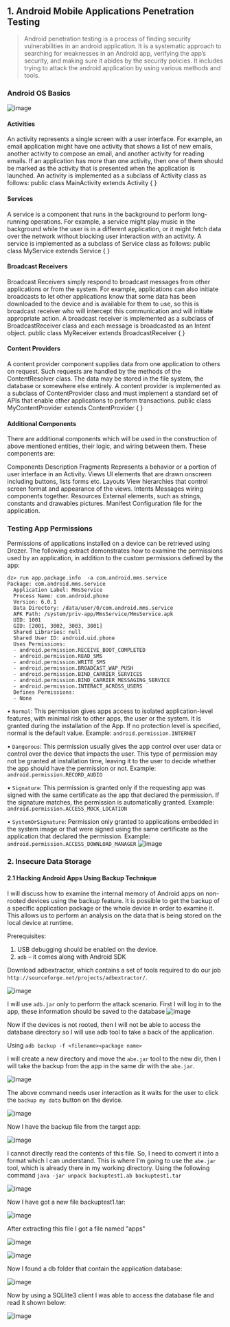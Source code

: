 ## 1. Android Mobile Applications Penetration Testing
> Android penetration testing is a process of finding security vulnerabilities in an android application. It is a systematic approach to searching for weaknesses in an Android app, verifying the app’s security, and making sure it abides by the security policies. It includes trying to attack the android application by using various methods and tools. 

### Android OS Basics
![image](https://user-images.githubusercontent.com/48615614/203702398-45e0a4f5-16ed-449b-a0fb-a564ea2cd916.png)


#### Activities

An activity represents a single screen with a user interface. For example, an email application might have one activity that shows a list of new emails, another activity to compose an email, and another activity for reading emails. If an application has more than one activity, then one of them should be marked as the activity that is presented when the application is launched. An activity is implemented as a subclass of Activity class as follows:
  public class MainActivity extends Activity {
  }



#### Services
A service is a component that runs in the background to perform long-running operations. For example, a service might play music in the background while the user is in a different application, or it might fetch data over the network without blocking user interaction with an activity. A service is implemented as a subclass of Service class as follows:
	public class MyService extends Service {
	}


#### Broadcast Receivers
Broadcast Receivers simply respond to broadcast messages from other applications or from the system. For example, applications can also initiate broadcasts to let other applications know that some data has been downloaded to the device and is available for them to use, so this is broadcast receiver who will intercept this communication and will initiate appropriate action. A broadcast receiver is implemented as a subclass of BroadcastReceiver class and each message is broadcasted as an Intent object.
	public class MyReceiver extends BroadcastReceiver {
	}


#### Content Providers
A content provider component supplies data from one application to others on request. Such requests are handled by the methods of the ContentResolver class. The data may be stored in the file system, the database or somewhere else entirely. A content provider is implemented as a subclass of ContentProvider class and must implement a standard set of APIs that enable other applications to perform transactions.
	public class MyContentProvider extends ContentProvider {
	}


#### Additional Components
There are additional components which will be used in the construction of above mentioned entities, their logic, and wiring between them. These components are:

Components	                    Description
Fragments	Represents a behavior or a portion of user interface in an Activity.
Views	UI elements that are drawn onscreen including buttons, lists forms etc.
Layouts	View hierarchies that control screen format and appearance of the views.
Intents	Messages wiring components together.
Resources	External elements, such as strings, constants and drawables pictures.
Manifest	Configuration file for the application.



### Testing App Permissions
Permissions of applications installed on a device can be retrieved using Drozer. The following extract demonstrates how to examine the permissions used by an application, in addition to the custom permissions defined by the app:

```
dz> run app.package.info  -a com.android.mms.service
Package: com.android.mms.service
  Application Label: MmsService
  Process Name: com.android.phone
  Version: 6.0.1
  Data Directory: /data/user/0/com.android.mms.service
  APK Path: /system/priv-app/MmsService/MmsService.apk
  UID: 1001
  GID: [2001, 3002, 3003, 3001]
  Shared Libraries: null
  Shared User ID: android.uid.phone
  Uses Permissions:
  - android.permission.RECEIVE_BOOT_COMPLETED
  - android.permission.READ_SMS
  - android.permission.WRITE_SMS
  - android.permission.BROADCAST_WAP_PUSH
  - android.permission.BIND_CARRIER_SERVICES
  - android.permission.BIND_CARRIER_MESSAGING_SERVICE
  - android.permission.INTERACT_ACROSS_USERS
  Defines Permissions:
  - None
```


• `Normal`: This permission gives apps access to isolated application-level features, with minimal risk to other apps, the user or the system. It is granted during the installation of the App. If no protection level is specified, normal is the default value. Example: `android.permission.INTERNET`

• `Dangerous`: This permission usually gives the app control over user data or control over the device that impacts the user. This type of permission may not be granted at installation time, leaving it to the user to decide whether the app should have the permission or not. Example: `android.permission.RECORD_AUDIO`

• `Signature`: This permission is granted only if the requesting app was signed with the same certificate as the app that declared the permission. If the signature matches, the permission is automatically granted. Example: `android.permission.ACCESS_MOCK_LOCATION`

• `SystemOrSignature`: Permission only granted to applications embedded in the system image or that were signed using the same certificate as the application that declared the permission. Example: `android.permission.ACCESS_DOWNLOAD_MANAGER`
![image](https://user-images.githubusercontent.com/48615614/203703832-305f14b2-203c-4bbd-80fe-f9aa7363792f.png)


### 2. Insecure Data Storage
#### 2.1 Hacking Android Apps Using Backup Technique

I will discuss how to examine the internal memory of Android apps on non-rooted devices using the backup feature. It is possible to get the backup of a specific application package or the whole device in order to examine it. This allows us to perform an analysis on the data that is being stored on the local device at runtime.

Prerequisites:
1. USB debugging should be enabled on the device.
2. `adb` – it comes along with Android SDK

Download adbextractor, which contains a set of tools required to do our job `http://sourceforge.net/projects/adbextractor/`.

![image](https://user-images.githubusercontent.com/48615614/203705552-25964501-9044-4b07-b3ee-4b23cff6084f.png)


I will use `adb.jar` only to perform the attack scenario.
First I will log in to the app, these information should be saved to the database
![image](https://user-images.githubusercontent.com/48615614/203705701-93a60c2c-9eb3-47c7-9ff0-1e47384f0412.png)


Now if the devices is not rooted, then I will not be able to access the database directory so I will use adb tool to take a back of the application.

Using `adb backup -f <filename><package name>`

I will create a new directory and move the `abe.jar` tool to the new dir, then I will take the backup from the app in the same dir with the `abe.jar`.

![image](https://user-images.githubusercontent.com/48615614/203705858-c593e31d-079d-4567-9665-58fba044e1f4.png)


The above command needs user interaction as it waits for the user to click the `backup my data` button on the device.

![image](https://user-images.githubusercontent.com/48615614/203707143-cf4d6089-dfa4-4dbe-af6b-a60b0cbb7603.png)

Now I have the backup file from the target app:

![image](https://user-images.githubusercontent.com/48615614/203707209-3101137b-f294-4256-969c-0bf84ee3adc1.png)

I cannot directly read the contents of this file. So, I need to convert it into a format which I can understand.
This is where I'm going to use the `abe.jar` tool, which is already there in my working directory.
Using the following command `java -jar unpack backuptest1.ab backuptest1.tar`

![image](https://user-images.githubusercontent.com/48615614/203712956-24b7add1-23b2-4766-b99f-084fc3d5a461.png)

Now I have got a new file backuptest1.tar:

![image](https://user-images.githubusercontent.com/48615614/203713044-2cd88ca1-b9e3-4e78-93b2-16f5598b3bf9.png)


After extracting this file I got a file named "apps"

![image](https://user-images.githubusercontent.com/48615614/203713107-240cf0b7-e9e3-46b2-a6b7-d2998fe8a137.png)

![image](https://user-images.githubusercontent.com/48615614/203713305-30b834ac-90ae-4fce-a076-33d34729173c.png)


Now I found a db folder that contain the application database:

![image](https://user-images.githubusercontent.com/48615614/203713395-f3ae6f31-2c61-4020-95db-50cf4cc3b567.png)

Now by using a SQLlite3 client I was able to access the database file and read it shown below:

![image](https://user-images.githubusercontent.com/48615614/203713480-657b06c3-24eb-46e6-959e-3616cc0ad5b9.png)








































